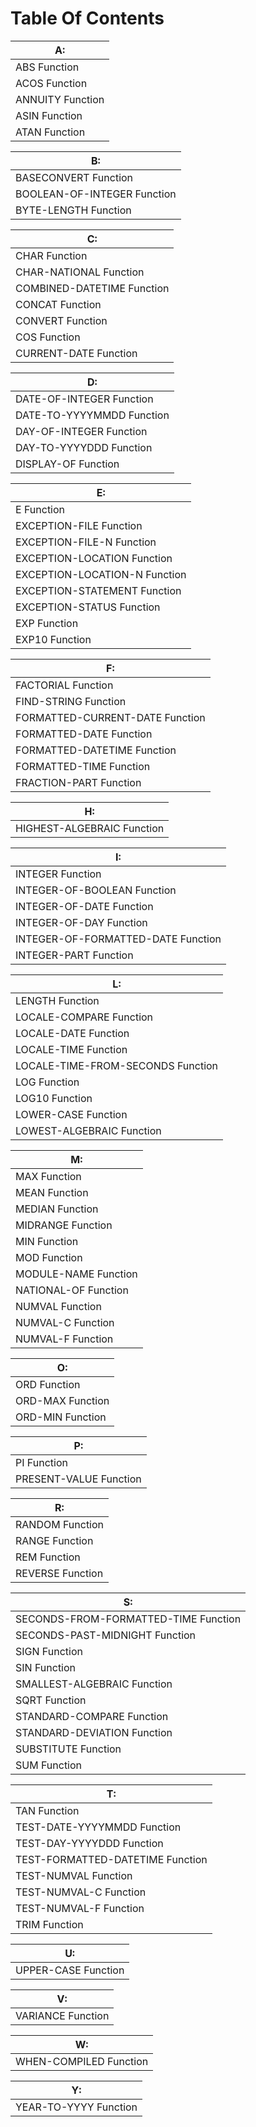 # Table Of Contents

| A:                                  |
| ----------------------------------- |
| ABS Function                        |
| ACOS Function                       |
| ANNUITY Function                    |
| ASIN Function                       |
| ATAN Function                       |

| B:                                  |
| ----------------------------------- |
| BASECONVERT Function                |
| BOOLEAN-OF-INTEGER Function         |
| BYTE-LENGTH Function                |

| C:                                  |
| ----------------------------------- |
| CHAR Function                       |
| CHAR-NATIONAL Function              |
| COMBINED-DATETIME Function          |
| CONCAT Function                     |
| CONVERT Function                    |
| COS Function                        |
| CURRENT-DATE Function               |

| D:                                  |
| ----------------------------------- |
| DATE-OF-INTEGER Function            |
| DATE-TO-YYYYMMDD Function           |
| DAY-OF-INTEGER Function             |
| DAY-TO-YYYYDDD Function             |
| DISPLAY-OF Function                 |

| E:                                  |
| ----------------------------------- |
| E Function                          |
| EXCEPTION-FILE Function             |
| EXCEPTION-FILE-N Function           |
| EXCEPTION-LOCATION Function         |
| EXCEPTION-LOCATION-N Function       |
| EXCEPTION-STATEMENT Function        |
| EXCEPTION-STATUS Function           |
| EXP Function                        |
| EXP10 Function                      |


| F:                                  |
| ----------------------------------- |
| FACTORIAL Function                  |
| FIND-STRING Function                |
| FORMATTED-CURRENT-DATE Function     |
| FORMATTED-DATE Function             |
| FORMATTED-DATETIME Function         |
| FORMATTED-TIME Function             |
| FRACTION-PART Function              |


| H:                                  |
| ----------------------------------- |
| HIGHEST-ALGEBRAIC Function          |

| I:                                  |
| ----------------------------------- |
| INTEGER Function                    |
| INTEGER-OF-BOOLEAN Function         |
| INTEGER-OF-DATE Function            |
| INTEGER-OF-DAY Function             |
| INTEGER-OF-FORMATTED-DATE Function  |
| INTEGER-PART Function               |

| L:                                  |
| ----------------------------------- |
| LENGTH Function                     |
| LOCALE-COMPARE Function             |
| LOCALE-DATE Function                |
| LOCALE-TIME Function                |
| LOCALE-TIME-FROM-SECONDS Function   |
| LOG Function                        |
| LOG10 Function                      |
| LOWER-CASE Function                 |
| LOWEST-ALGEBRAIC Function           |

| M:                                  |
| ----------------------------------- |
| MAX Function                        |
| MEAN Function                       |
| MEDIAN Function                     |
| MIDRANGE Function                   |
| MIN Function                        |
| MOD Function                        |
| MODULE-NAME Function                |
| NATIONAL-OF Function                |
| NUMVAL Function                     |
| NUMVAL-C Function                   |
| NUMVAL-F Function                   |

| O:                                  |
| ----------------------------------- |
| ORD Function                        |
| ORD-MAX Function                    |
| ORD-MIN Function                    |

| P:                                  |
| ----------------------------------- |
| PI Function                         |
| PRESENT-VALUE Function              |

| R:                                  |
| ----------------------------------- |
| RANDOM Function                     |
| RANGE Function                      |
| REM Function                        |
| REVERSE Function                    |

| S:                                  |
| ----------------------------------- |
| SECONDS-FROM-FORMATTED-TIME Function|
| SECONDS-PAST-MIDNIGHT Function      |
| SIGN Function                       |
| SIN Function                        |
| SMALLEST-ALGEBRAIC Function         |
| SQRT Function                       |
| STANDARD-COMPARE Function           |
| STANDARD-DEVIATION Function         |
| SUBSTITUTE Function                 |
| SUM Function                        |

| T:                                  |
| ----------------------------------- |
| TAN Function                        |
| TEST-DATE-YYYYMMDD Function         |
| TEST-DAY-YYYYDDD Function           |
| TEST-FORMATTED-DATETIME Function    |
| TEST-NUMVAL Function                |
| TEST-NUMVAL-C Function              |
| TEST-NUMVAL-F Function              |
| TRIM Function                       |

| U:                                  |
| ----------------------------------  |
| UPPER-CASE Function                 |

| V:                                  |
| ----------------------------------- |
| VARIANCE Function                   |

| W:                                  |
| ----------------------------------- |
| WHEN-COMPILED Function              |

| Y:                                  |
| ----------------------------------- |
| YEAR-TO-YYYY Function               |